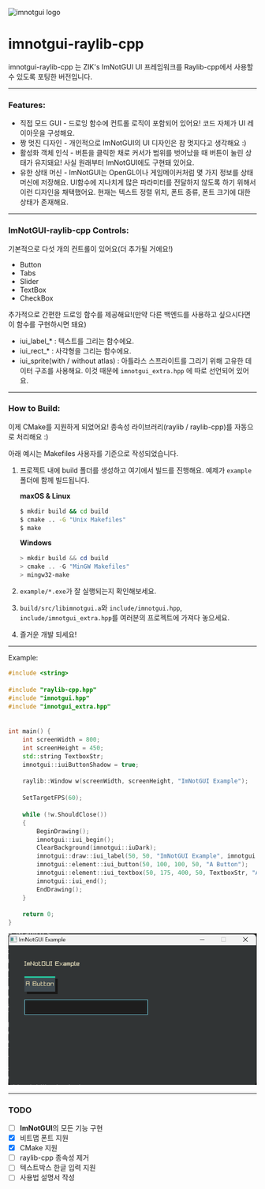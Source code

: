 ![imnotgui logo](https://TandyRum1024.github.io/imnotgui_huge.png)

# imnotgui-raylib-cpp

imnotgui-raylib-cpp 는 ZIK's ImNotGUI UI 프레임워크를 Raylib-cpp에서 사용할 수 있도록 포팅한 버전입니다.

---

### Features:

* 직접 모드 GUI - 드로잉 함수에 컨트롤 로직이 포함되어 있어요! 코드 자체가 UI 레이아웃을 구성해요.
* 짱 멋진 디자인 - 개인적으로 ImNotGUI의 UI 디자인은 참 멋지다고 생각해요 :)
* 활성화 객체 인식 - 버튼을 클릭한 채로 커서가 범위를 벗어났을 때 버튼이 눌린 상태가 유지돼요! 사실 원래부터 ImNotGUI에도 구현돼 있어요.
* 유한 상태 머신 - ImNotGUI는 OpenGL이나 게임메이커처럼 몇 가지 정보를 상태 머신에 저장해요. UI함수에 지나치게 많은 파라미터를 전달하지 않도록 하기 위해서 이런 디자인을 채택했어요. 현재는 텍스트 정렬 위치, 폰트 종류, 폰트 크기에 대한 상태가 존재해요.

---

### ImNotGUI-raylib-cpp Controls:

기본적으로 다섯 개의 컨트롤이 있어요(더 추가될 거에요!)

* Button
* Tabs
* Slider
* TextBox
* CheckBox

추가적으로 간편한 드로잉 함수를 제공해요!(만약 다른 백엔드를 사용하고 싶으시다면 이 함수를 구현하시면 돼요)

- iui_label_* : 텍스트를 그리는 함수에요.
- iui_rect_* : 사각형을 그리는 함수에요.
- iui_sprite(with / without atlas) : 아틀라스 스프라이트를 그리기 위해 고유한 데이터 구조를 사용해요. 이것 때문에 `imnotgui_extra.hpp` 에 따로 선언되어 있어요.

---

### How to Build:

이제 CMake를 지원하게 되었어요! 종속성 라이브러리(raylib / raylib-cpp)를 자동으로 처리해요 :)

아래 예시는 Makefiles 사용자를 기준으로 작성되었습니다.

1. 프로젝트 내에 build 폴더를 생성하고 여기에서 빌드를 진행해요. 예제가 `example` 폴더에 함께 빌드됩니다.

   **maxOS & Linux**

   ```bash
   $ mkdir build && cd build
   $ cmake .. -G "Unix Makefiles"
   $ make
   ```

   **Windows**

   ```powershell
   > mkdir build && cd build
   > cmake .. -G "MinGW Makefiles"
   > mingw32-make
   ```

2. `example/*.exe`가 잘 실행되는지 확인해보세요.

3. `build/src/libimnotgui.a`와 `include/imnotgui.hpp`, `include/imnotgui_extra.hpp`를 여러분의 프로젝트에 가져다 놓으세요.

4. 즐거운 개발 되세요!

---

Example:

```cpp
#include <string>

#include "raylib-cpp.hpp"
#include "imnotgui.hpp"
#include "imnotgui_extra.hpp"


int main() {
    int screenWidth = 800;
    int screenHeight = 450;
    std::string TextboxStr;
    imnotgui::iuiButtonShadow = true;

    raylib::Window w(screenWidth, screenHeight, "ImNotGUI Example");

    SetTargetFPS(60);
    
    while (!w.ShouldClose())
    {
        BeginDrawing();
        imnotgui::iui_begin();
        ClearBackground(imnotgui::iuDark);
        imnotgui::draw::iui_label(50, 50, "ImNotGUI Example", imnotgui::iuCream);
        imnotgui::element::iui_button(50, 100, 100, 50, "A Button");
        imnotgui::element::iui_textbox(50, 175, 400, 50, TextboxStr, "A Textbox");
        imnotgui::iui_end();
        EndDrawing();
    }

    return 0;
}
```

![ex1](example1.png)

---

### TODO

- [ ] **ImNotGUI**의 모든 기능 구현
- [x] 비트맵 폰트 지원
- [x] CMake 지원
- [ ] raylib-cpp 종속성 제거
- [ ] 텍스트박스 한글 입력 지원
- [ ] 사용법 설명서 작성

